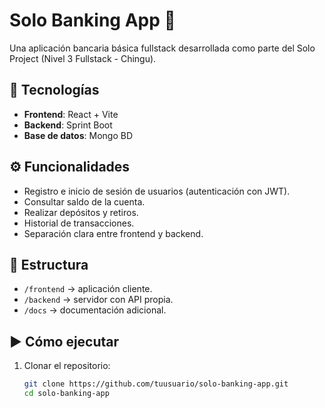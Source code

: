 # Solo Banking App 🏦

Una aplicación bancaria básica fullstack desarrollada como parte del Solo Project (Nivel 3 Fullstack - Chingu).

## 🚀 Tecnologías
- **Frontend**: React + Vite
- **Backend**: Sprint Boot
- **Base de datos**: Mongo BD

## ⚙️ Funcionalidades
- Registro e inicio de sesión de usuarios (autenticación con JWT).
- Consultar saldo de la cuenta.
- Realizar depósitos y retiros.
- Historial de transacciones.
- Separación clara entre frontend y backend.

## 📂 Estructura
- `/frontend` → aplicación cliente.
- `/backend` → servidor con API propia.
- `/docs` → documentación adicional.

## ▶️ Cómo ejecutar
1. Clonar el repositorio:
   ```bash
   git clone https://github.com/tuusuario/solo-banking-app.git
   cd solo-banking-app
